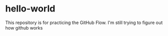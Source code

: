 # hello-world
This repository is for practicing the GitHub Flow.
I'm still trying to figure out how github works
